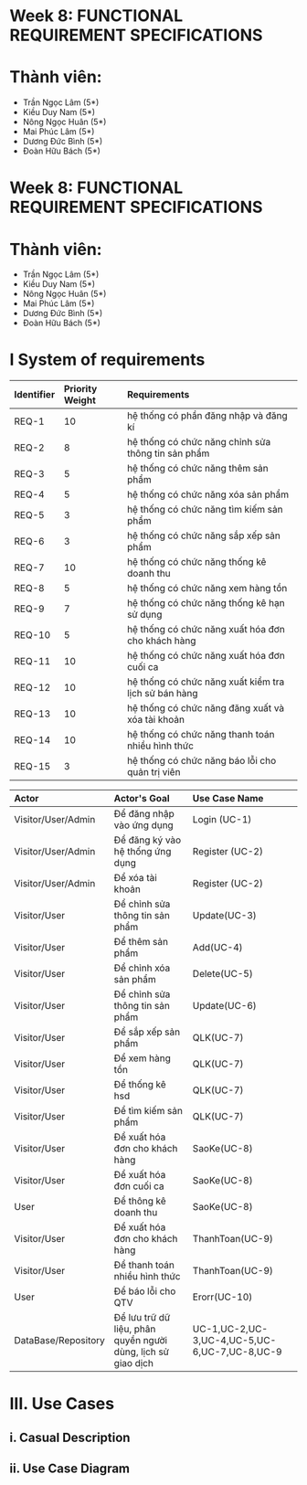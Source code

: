 # Week 8: FUNCTIONAL REQUIREMENT SPECIFICATIONS
# Thành viên:
* Trần Ngọc Lâm (5*)
* Kiều Duy Nam (5*)
* Nông Ngọc Huân (5*)
* Mai Phúc Lâm (5*)
* Dương Đức Bình (5*)
* Đoàn Hữu Bách (5*)
# Week 8: FUNCTIONAL REQUIREMENT SPECIFICATIONS
# Thành viên:
* Trần Ngọc Lâm (5*)
* Kiều Duy Nam (5*)
* Nông Ngọc Huân (5*)
* Mai Phúc Lâm (5*)
* Dương Đức Bình (5*)
* Đoàn Hữu Bách (5*)
# I System of requirements
| Identifier | Priority Weight | Requirements | 
| :----- | :---------- | :-------------- | 
| REQ-1 | 10 | hệ thống có phần đăng nhập và đăng kí| 
| REQ-2 | 8 | hệ thống có chức năng chỉnh sửa thông tin sản phẩm | 
| REQ-3 | 5|  hệ thống có chức năng thêm sản phẩm | 
| REQ-4| 5|  hệ thống có chức năng xóa sản phẩm               |
| REQ-5| 3|  hệ thống có chức năng tìm kiếm sản phẩm              |
| REQ-6| 3|  hệ thống có chức năng sắp xếp sản phẩm               |
| REQ-7| 10|  hệ thống có chức năng thống kê doanh thu  |
| REQ-8| 5|  hệ thống có chức năng xem hàng tồn              |
| REQ-9| 7|  hệ thống có chức năng thống kê hạn sử dụng   |
| REQ-10| 5|  hệ thống có chức năng xuất hóa đơn cho khách hàng|
| REQ-11| 10|  hệ thống có chức năng xuất hóa đơn cuối ca     |
| REQ-12| 10|  hệ thống có chức năng xuất kiểm tra lịch sử bán hàng     |
| REQ-13| 10|  hệ thống có chức năng đăng xuất và xóa tài khoản            |
| REQ-14| 10|  hệ thống có chức năng thanh toán nhiều hình thức            |
| REQ-15| 3|  hệ thống có chức năng báo lỗi cho quản trị viên    |


| Actor | Actor's Goal | Use Case Name | 
| :----- | :---------- | :-------------- | 
| Visitor/User/Admin | Để đăng nhập vào ứng dụng |Login (UC-1) | 
| Visitor/User/Admin | Để đăng ký vào hệ thống ứng dụng | Register (UC-2) | 
| Visitor/User/Admin | Để xóa tài khoản | Register (UC-2) |
| Visitor/User | Để chỉnh sửa thông tin sản phẩm | Update(UC-3)  | 
| Visitor/User | Để thêm sản phẩm           | Add(UC-4)    |
| Visitor/User | Để chỉnh xóa sản phẩm | Delete(UC-5)  | 
| Visitor/User | Để chỉnh sửa thông tin sản phẩm | Update(UC-6)  | 
| Visitor/User | Để sắp xếp sản phẩm | QLK(UC-7)  | 
| Visitor/User | Để xem hàng tồn| QLK(UC-7)  | 
| Visitor/User | Để thống kê hsd| QLK(UC-7)  |
| Visitor/User | Để tìm kiếm sản phẩm | QLK(UC-7)  |
| Visitor/User | Để xuất hóa đơn cho khách hàng  | SaoKe(UC-8)  | 
| Visitor/User | Để xuất hóa đơn cuối ca | SaoKe(UC-8)  | 
| User | Để thông kê doanh thu | SaoKe(UC-8)  |
| Visitor/User | Để xuất hóa đơn cho khách hàng| ThanhToan(UC-9)  | 
| Visitor/User | Để thanh toán nhiều hình thức | ThanhToan(UC-9)  |
| User | Để báo lỗi cho QTV | Erorr(UC-10)  |
| DataBase/Repository | Để lưu trữ dữ liệu, phân quyền người dùng, lịch sử giao dịch | UC-1,UC-2,UC-3,UC-4,UC-5,UC-6,UC-7,UC-8,UC-9  | 

#  III. Use Cases
## i. Casual Description
## ii. Use Case Diagram
